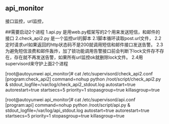 ## api_monitor
接口监控，url监控，

##需要启动2个进程
 1.api.py 是用web.py框架写的2个用来发送短信，和邮件的接口
 2.check_api2.py 是一个监控url的脚本
  2.1脚本循环读取post.url文件，
  2.2定时请求url如果返回的http状态码不是200就调用短信和邮件接口发送告警。
  2.3为避免短信浪费和邮件轰炸，加了锁功能调用告警接口前会判断下lock文件存不存在，存在就不再发送告警，如果所有url监控ok就删除lock文件。
  2.4用supervisord来守护上面2个进程

[root@autoyunwei api_monitor]# cat /etc/supervisord/check_api2.conf 
[program:check_api2]
command=nohup python  /root/script/check_api2.py &
stdout_logfile=/var/log/check_api2_stdout.log
autostart=true
autorestart=true
startsecs=5
priority=1
stopasgroup=true
killasgroup=true



[root@autoyunwei api_monitor]# cat /etc/supervisord/api.conf 
[program:api]
command=nohup python  /root/script/api.py &
stdout_logfile=/var/log/api_stdout.log
autostart=true
autorestart=true
startsecs=5
priority=1
stopasgroup=true
killasgroup=true


